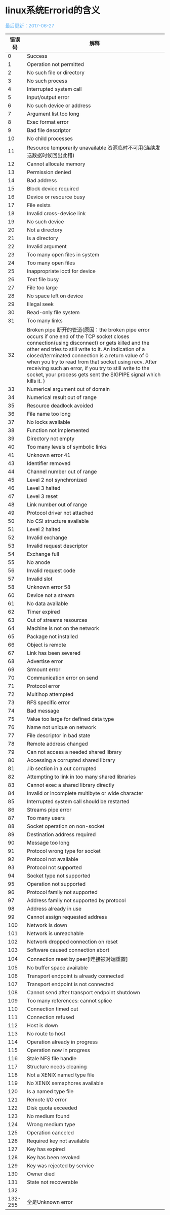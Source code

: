 # linux系统Errorid的含义

<span style="color:rgb(100,180,246);font-size:11pt">最后更新：2017-06-27</span>

|  错误码  |                                                                                                                                                                                                                         解释                                                                                                                                                                                                                         |
| ------- | ---------------------------------------------------------------------------------------------------------------------------------------------------------------------------------------------------------------------------------------------------------------------------------------------------------------------------------------------------------------------------------------------------------------------------------------------------- |
| 0       | Success                                                                                                                                                                                                                                                                                                                                                                                                                                              |
| 1       | Operation not permitted                                                                                                                                                                                                                                                                                                                                                                                                                              |
| 2       | No such file or directory                                                                                                                                                                                                                                                                                                                                                                                                                            |
| 3       | No such process                                                                                                                                                                                                                                                                                                                                                                                                                                      |
| 4       | Interrupted system call                                                                                                                                                                                                                                                                                                                                                                                                                              |
| 5       | Input/output error                                                                                                                                                                                                                                                                                                                                                                                                                                   |
| 6       | No such device or address                                                                                                                                                                                                                                                                                                                                                                                                                            |
| 7       | Argument list too long                                                                                                                                                                                                                                                                                                                                                                                                                               |
| 8       | Exec format error                                                                                                                                                                                                                                                                                                                                                                                                                                    |
| 9       | Bad file descriptor                                                                                                                                                                                                                                                                                                                                                                                                                                  |
| 10      | No child processes                                                                                                                                                                                                                                                                                                                                                                                                                                   |
| 11      | Resource temporarily unavailable 资源临时不可用(连续发送数据时候回出此错)                                                                                                                                                                                                                                                                                                                                                                              |
| 12      | Cannot allocate memory                                                                                                                                                                                                                                                                                                                                                                                                                               |
| 13      | Permission denied                                                                                                                                                                                                                                                                                                                                                                                                                                    |
| 14      | Bad address                                                                                                                                                                                                                                                                                                                                                                                                                                          |
| 15      | Block device required                                                                                                                                                                                                                                                                                                                                                                                                                                |
| 16      | Device or resource busy                                                                                                                                                                                                                                                                                                                                                                                                                              |
| 17      | File exists                                                                                                                                                                                                                                                                                                                                                                                                                                          |
| 18      | Invalid cross-device link                                                                                                                                                                                                                                                                                                                                                                                                                            |
| 19      | No such device                                                                                                                                                                                                                                                                                                                                                                                                                                       |
| 20      | Not a directory                                                                                                                                                                                                                                                                                                                                                                                                                                      |
| 21      | Is a directory                                                                                                                                                                                                                                                                                                                                                                                                                                       |
| 22      | Invalid argument                                                                                                                                                                                                                                                                                                                                                                                                                                     |
| 23      | Too many open files in system                                                                                                                                                                                                                                                                                                                                                                                                                        |
| 24      | Too many open files                                                                                                                                                                                                                                                                                                                                                                                                                                  |
| 25      | Inappropriate ioctl for device                                                                                                                                                                                                                                                                                                                                                                                                                       |
| 26      | Text file busy                                                                                                                                                                                                                                                                                                                                                                                                                                       |
| 27      | File too large                                                                                                                                                                                                                                                                                                                                                                                                                                       |
| 28      | No space left on device                                                                                                                                                                                                                                                                                                                                                                                                                              |
| 29      | Illegal seek                                                                                                                                                                                                                                                                                                                                                                                                                                         |
| 30      | Read-only file system                                                                                                                                                                                                                                                                                                                                                                                                                                |
| 31      | Too many links                                                                                                                                                                                                                                                                                                                                                                                                                                       |
| 32      | Broken pipe 断开的管道(原因：the broken pipe error occurs if one end of the TCP socket closes connection(using disconnect) or gets killed and the other end tries to still write to it. An indication of a closed/terminated connection is a return value of 0 when you try to read from that socket using recv. After receiving such an error, if you try to still write to the socket, your process gets sent the SIGPIPE signal which kills it. ) |
| 33      | Numerical argument out of domain                                                                                                                                                                                                                                                                                                                                                                                                                     |
| 34      | Numerical result out of range                                                                                                                                                                                                                                                                                                                                                                                                                        |
| 35      | Resource deadlock avoided                                                                                                                                                                                                                                                                                                                                                                                                                            |
| 36      | File name too long                                                                                                                                                                                                                                                                                                                                                                                                                                   |
| 37      | No locks available                                                                                                                                                                                                                                                                                                                                                                                                                                   |
| 38      | Function not implemented                                                                                                                                                                                                                                                                                                                                                                                                                             |
| 39      | Directory not empty                                                                                                                                                                                                                                                                                                                                                                                                                                  |
| 40      | Too many levels of symbolic links                                                                                                                                                                                                                                                                                                                                                                                                                    |
| 41      | Unknown error 41                                                                                                                                                                                                                                                                                                                                                                                                                                     |
| 43      | Identifier removed                                                                                                                                                                                                                                                                                                                                                                                                                                   |
| 44      | Channel number out of range                                                                                                                                                                                                                                                                                                                                                                                                                          |
| 45      | Level 2 not synchronized                                                                                                                                                                                                                                                                                                                                                                                                                             |
| 46      | Level 3 halted                                                                                                                                                                                                                                                                                                                                                                                                                                       |
| 47      | Level 3 reset                                                                                                                                                                                                                                                                                                                                                                                                                                        |
| 48      | Link number out of range                                                                                                                                                                                                                                                                                                                                                                                                                             |
| 49      | Protocol driver not attached                                                                                                                                                                                                                                                                                                                                                                                                                         |
| 50      | No CSI structure available                                                                                                                                                                                                                                                                                                                                                                                                                           |
| 51      | Level 2 halted                                                                                                                                                                                                                                                                                                                                                                                                                                       |
| 52      | Invalid exchange                                                                                                                                                                                                                                                                                                                                                                                                                                     |
| 53      | Invalid request descriptor                                                                                                                                                                                                                                                                                                                                                                                                                           |
| 54      | Exchange full                                                                                                                                                                                                                                                                                                                                                                                                                                        |
| 55      | No anode                                                                                                                                                                                                                                                                                                                                                                                                                                             |
| 56      | Invalid request code                                                                                                                                                                                                                                                                                                                                                                                                                                 |
| 57      | Invalid slot                                                                                                                                                                                                                                                                                                                                                                                                                                         |
| 58      | Unknown error 58                                                                                                                                                                                                                                                                                                                                                                                                                                     |
| 60      | Device not a stream                                                                                                                                                                                                                                                                                                                                                                                                                                  |
| 61      | No data available                                                                                                                                                                                                                                                                                                                                                                                                                                    |
| 62      | Timer expired                                                                                                                                                                                                                                                                                                                                                                                                                                        |
| 63      | Out of streams resources                                                                                                                                                                                                                                                                                                                                                                                                                             |
| 64      | Machine is not on the network                                                                                                                                                                                                                                                                                                                                                                                                                        |
| 65      | Package not installed                                                                                                                                                                                                                                                                                                                                                                                                                                |
| 66      | Object is remote                                                                                                                                                                                                                                                                                                                                                                                                                                     |
| 67      | Link has been severed                                                                                                                                                                                                                                                                                                                                                                                                                                |
| 68      | Advertise error                                                                                                                                                                                                                                                                                                                                                                                                                                      |
| 69      | Srmount error                                                                                                                                                                                                                                                                                                                                                                                                                                        |
| 70      | Communication error on send                                                                                                                                                                                                                                                                                                                                                                                                                          |
| 71      | Protocol error                                                                                                                                                                                                                                                                                                                                                                                                                                       |
| 72      | Multihop attempted                                                                                                                                                                                                                                                                                                                                                                                                                                   |
| 73      | RFS specific error                                                                                                                                                                                                                                                                                                                                                                                                                                   |
| 74      | Bad message                                                                                                                                                                                                                                                                                                                                                                                                                                          |
| 75      | Value too large for defined data type                                                                                                                                                                                                                                                                                                                                                                                                                |
| 76      | Name not unique on network                                                                                                                                                                                                                                                                                                                                                                                                                           |
| 77      | File descriptor in bad state                                                                                                                                                                                                                                                                                                                                                                                                                         |
| 78      | Remote address changed                                                                                                                                                                                                                                                                                                                                                                                                                               |
| 79      | Can not access a needed shared library                                                                                                                                                                                                                                                                                                                                                                                                               |
| 80      | Accessing a corrupted shared library                                                                                                                                                                                                                                                                                                                                                                                                                 |
| 81      | .lib section in a.out corrupted                                                                                                                                                                                                                                                                                                                                                                                                                      |
| 82      | Attempting to link in too many shared libraries                                                                                                                                                                                                                                                                                                                                                                                                      |
| 83      | Cannot exec a shared library directly                                                                                                                                                                                                                                                                                                                                                                                                                |
| 84      | Invalid or incomplete multibyte or wide character                                                                                                                                                                                                                                                                                                                                                                                                    |
| 85      | Interrupted system call should be restarted                                                                                                                                                                                                                                                                                                                                                                                                          |
| 86      | Streams pipe error                                                                                                                                                                                                                                                                                                                                                                                                                                   |
| 87      | Too many users                                                                                                                                                                                                                                                                                                                                                                                                                                       |
| 88      | Socket operation on non-socket                                                                                                                                                                                                                                                                                                                                                                                                                       |
| 89      | Destination address required                                                                                                                                                                                                                                                                                                                                                                                                                         |
| 90      | Message too long                                                                                                                                                                                                                                                                                                                                                                                                                                     |
| 91      | Protocol wrong type for socket                                                                                                                                                                                                                                                                                                                                                                                                                       |
| 92      | Protocol not available                                                                                                                                                                                                                                                                                                                                                                                                                               |
| 93      | Protocol not supported                                                                                                                                                                                                                                                                                                                                                                                                                               |
| 94      | Socket type not supported                                                                                                                                                                                                                                                                                                                                                                                                                            |
| 95      | Operation not supported                                                                                                                                                                                                                                                                                                                                                                                                                              |
| 96      | Protocol family not supported                                                                                                                                                                                                                                                                                                                                                                                                                        |
| 97      | Address family not supported by protocol                                                                                                                                                                                                                                                                                                                                                                                                             |
| 98      | Address already in use                                                                                                                                                                                                                                                                                                                                                                                                                               |
| 99      | Cannot assign requested address                                                                                                                                                                                                                                                                                                                                                                                                                      |
| 100     | Network is down                                                                                                                                                                                                                                                                                                                                                                                                                                      |
| 101     | Network is unreachable                                                                                                                                                                                                                                                                                                                                                                                                                               |
| 102     | Network dropped connection on reset                                                                                                                                                                                                                                                                                                                                                                                                                  |
| 103     | Software caused connection abort                                                                                                                                                                                                                                                                                                                                                                                                                     |
| 104     | Connection reset by peer[l连接被对端重置]                                                                                                                                                                                                                                                                                                                                                                                                            |
| 105     | No buffer space available                                                                                                                                                                                                                                                                                                                                                                                                                            |
| 106     | Transport endpoint is already connected                                                                                                                                                                                                                                                                                                                                                                                                              |
| 107     | Transport endpoint is not connected                                                                                                                                                                                                                                                                                                                                                                                                                  |
| 108     | Cannot send after transport endpoint shutdown                                                                                                                                                                                                                                                                                                                                                                                                        |
| 109     | Too many references: cannot splice                                                                                                                                                                                                                                                                                                                                                                                                                   |
| 110     | Connection timed out                                                                                                                                                                                                                                                                                                                                                                                                                                 |
| 111     | Connection refused                                                                                                                                                                                                                                                                                                                                                                                                                                   |
| 112     | Host is down                                                                                                                                                                                                                                                                                                                                                                                                                                         |
| 113     | No route to host                                                                                                                                                                                                                                                                                                                                                                                                                                     |
| 114     | Operation already in progress                                                                                                                                                                                                                                                                                                                                                                                                                        |
| 115     | Operation now in progress                                                                                                                                                                                                                                                                                                                                                                                                                            |
| 116     | Stale NFS file handle                                                                                                                                                                                                                                                                                                                                                                                                                                |
| 117     | Structure needs cleaning                                                                                                                                                                                                                                                                                                                                                                                                                             |
| 118     | Not a XENIX named type file                                                                                                                                                                                                                                                                                                                                                                                                                          |
| 119     | No XENIX semaphores available                                                                                                                                                                                                                                                                                                                                                                                                                        |
| 120     | Is a named type file                                                                                                                                                                                                                                                                                                                                                                                                                                 |
| 121     | Remote I/O error                                                                                                                                                                                                                                                                                                                                                                                                                                     |
| 122     | Disk quota exceeded                                                                                                                                                                                                                                                                                                                                                                                                                                  |
| 123     | No medium found                                                                                                                                                                                                                                                                                                                                                                                                                                      |
| 124     | Wrong medium type                                                                                                                                                                                                                                                                                                                                                                                                                                    |
| 125     | Operation canceled                                                                                                                                                                                                                                                                                                                                                                                                                                   |
| 126     | Required key not available                                                                                                                                                                                                                                                                                                                                                                                                                           |
| 127     | Key has expired                                                                                                                                                                                                                                                                                                                                                                                                                                      |
| 128     | Key has been revoked                                                                                                                                                                                                                                                                                                                                                                                                                                 |
| 129     | Key was rejected by service                                                                                                                                                                                                                                                                                                                                                                                                                          |
| 130     | Owner died                                                                                                                                                                                                                                                                                                                                                                                                                                           |
| 131     | State not recoverable                                                                                                                                                                                                                                                                                                                                                                                                                                |
| 132     |                                                                                                                                                                                                                                                                                                                                                                                                                                                      |
| 132-255 | 全是Unknown error                                                                                                                                                                                                                                                                                                                                                                                                                                    |